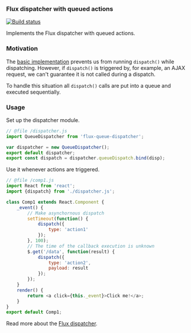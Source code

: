 ### Flux dispatcher with queued actions

[![Build status][travis-img]][travis-url]

Implements the Flux dispatcher with queued actions.

### Motivation

The [basic implementation][disp-base] prevents us from running `dispatch()` while dispatching.
However, if `dispatch()` is triggered by, for example, an AJAX request, we can't guarantee it is not called during a dispatch.

To handle this situation all `dispatch()` calls are put into a queue and executed sequentially.

### Usage

Set up the dispatcher module.

```javascript
// @file /dispatcher.js
import QueueDispatcher from 'flux-queue-dispatcher';

var dispatcher = new QueueDispatcher();
export default dispatcher;
export const dispatch = dispatcher.queueDispatch.bind(disp);
```

Use it whenever actions are triggered.

```javascript
// @file /comp1.js
import React from 'react';
import {dispatch} from './dispatcher.js';

class Comp1 extends React.Component {
    _event() {
        // Make asynchornous dispatch
        setTimeout(function() {
            dispatch({
                type: 'action1'
            });
        }, 100);
        // The time of the callback execution is unknown
        $.get('/data', function(result) {
            dispatch({
                type: 'action2',
                payload: result
            });
        });
    }
    render() {
        return <a click={this._event}>Click me!</a>;
    }
}
export default Comp1;
```

Read more about the [Flux dispatcher][disp-flux].

[travis-img]: https://travis-ci.org/maximus8891/flux-queue-dispatcher.svg
[travis-url]: https://travis-ci.org/maximus8891/flux-queue-dispatcher
[disp-base]: https://github.com/facebook/flux/blob/master/src/Dispatcher.js#L183
[disp-flux]: https://facebook.github.io/flux/docs/dispatcher.html#content